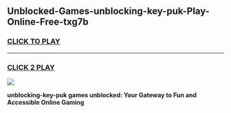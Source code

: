 
## Unblocked-Games-unblocking-key-puk-Play-Online-Free-txg7b
<h3>
<a href="https://premium76.site?title=unblocking-key-puk&ref=26A">CLICK TO PLAY</a></h3>
<hr>

<h3>
<a href="https://premium76.site?title=unblocking-key-puk&ref=26A">CLICK 2 PLAY</a>
  
</h3>

<a href="https://premium76.site?title=unblocking-key-puk&ref=26A"><img src="https://clearcache.store/games.png"></a>


**unblocking-key-puk games unblocked: Your Gateway to Fun and Accessible Online Gaming**
